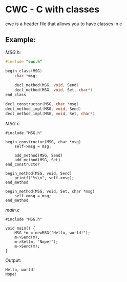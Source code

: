 # CWC - C with classes
cwc is a header file that allows you to have classes in c


## Example:
*MSG.h:*
```c
#include "cwc.h"

begin_class(MSG)
	char *msg;
	
	decl_method(MSG, void, Send)
	decl_method(MSG, void, Set, char*)
end_class

decl_constructor(MSG, char *msg)
decl_method_impl(MSG, void, Send)
decl_method_impl(MSG, void, Set, char*)
```
*MSG.c*
```
#include "MSG.h"

begin_constructor(MSG, char *msg)
	self->msg = msg;
	
	add_method(MSG, Send)
	add_method(MSG, Set)
end_constructor

begin_method(MSG, void, Send)
	printf("%s\n", self->msg);
end_method

begin_method(MSG, void, Set, char *msg)
	self->msg = msg;
end_method
```

*main.c*
```
#include "MSG.h"

void main() {
	MSG *m = newMSG("Hello, world!");
	m->Send(m);
	m->Set(m, "Nope!");
	m->Send(m);
}
```

Output:
```
Hello, world!
Nope!
```
